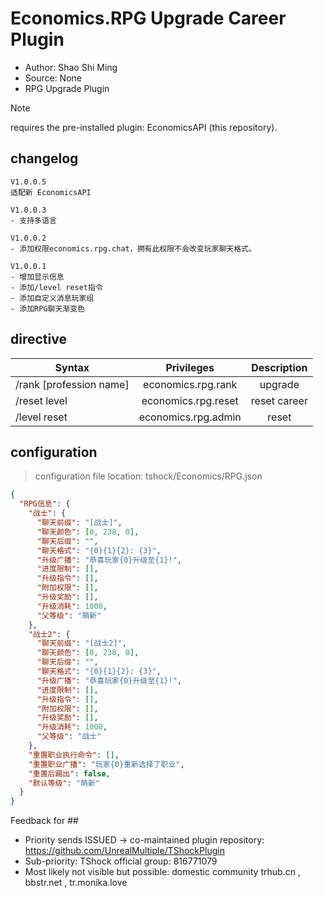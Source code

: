 # Economics.RPG Upgrade Career Plugin

- Author: Shao Shi Ming
- Source: None
- RPG Upgrade Plugin

> [!NOTE]
>  requires the pre-installed plugin: EconomicsAPI (this repository).

##  changelog

```
V1.0.0.5
适配新 EconomicsAPI

V1.0.0.3
- 支持多语言

V1.0.0.2
- 添加权限economics.rpg.chat，拥有此权限不会改变玩家聊天格式。

V1.0.0.1
- 增加显示信息
- 添加/level reset指令
- 添加自定义消息玩家组
- 添加RPG聊天渐变色
```

##  directive

| Syntax | Privileges | Description |
| -------------- | :-----------------: | :------: |
| /rank [profession name] | economics.rpg.rank | upgrade |
| /reset level | economics.rpg.reset | reset career |
| /level reset | economics.rpg.admin | reset |

##  configuration
>  configuration file location: tshock/Economics/RPG.json
```json
{
  "RPG信息": {
    "战士": {
      "聊天前缀": "[战士]",
      "聊天颜色": [0, 238, 0],
      "聊天后缀": "",
      "聊天格式": "{0}{1}{2}: {3}",
      "升级广播": "恭喜玩家{0}升级至{1}!",
      "进度限制": [],
      "升级指令": [],
      "附加权限": [],
      "升级奖励": [],
      "升级消耗": 1000,
      "父等级": "萌新"
    },
    "战士2": {
      "聊天前缀": "[战士2]",
      "聊天颜色": [0, 238, 0],
      "聊天后缀": "",
      "聊天格式": "{0}{1}{2}: {3}",
      "升级广播": "恭喜玩家{0}升级至{1}!",
      "进度限制": [],
      "升级指令": [],
      "附加权限": [],
      "升级奖励": [],
      "升级消耗": 1000,
      "父等级": "战士"
    },
    "重置职业执行命令": [],
    "重置职业广播": "玩家{0}重新选择了职业",
    "重置后踢出": false,
    "默认等级": "萌新"
  }
}
```
Feedback for ## 
- Priority sends ISSUED -> co-maintained plugin repository: https://github.com/UnrealMultiple/TShockPlugin
- Sub-priority: TShock official group: 816771079
- Most likely not visible but possible: domestic community trhub.cn , bbstr.net , tr.monika.love


















































